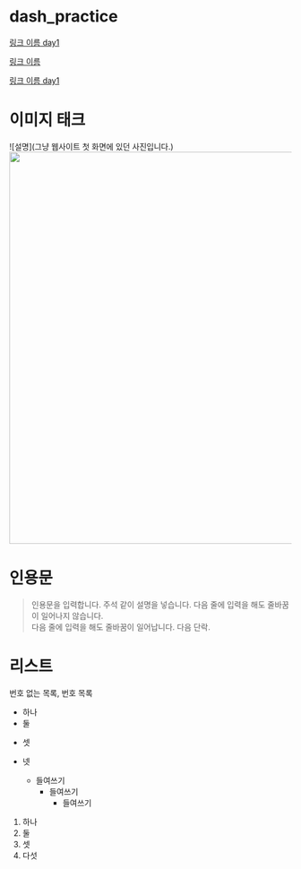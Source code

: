 # dash_practice



[링크 이름 day1](./day1/)

<a href=''>링크 이름</a>

<a href='.day1/redme.md'>링크 이름 day1</a>

# 이미지 태크

![설명](그냥 웹사이트 첫 화면에 있던 사진입니다.)
<img src='https://img.img-taboola.com/taboola/image/fetch/f_jpg%2Cq_auto%2Ch_157%2Cw_300%2Cc_fill%2Cg_faces:auto%2Ce_sharpen/http%3A%2F%2Fcdn.taboola.com%2Flibtrc%2Fstatic%2Fthumbnails%2Fb3cd8a083ba43e82ac2da72820103c14.jpg' width='700'>

# 인용문

> 인용문을 입력합니다. 주석 같이 설명을 넣습니다.
> 다음 줄에 입력을 해도 줄바꿈이 일어나지 않습니다.
> <br>다음 줄에 입력을 해도 줄바꿈이 일어납니다.
> 다음 단락.


# 리스트

번호 없는 목록, 번호 목록

- 하나
- 둘
* 셋
+ 넷

  - 들여쓰기
    - 들여쓰기
      - 들여쓰기
      
1. 하나
1. 둘
3. 셋
4. 다섯

